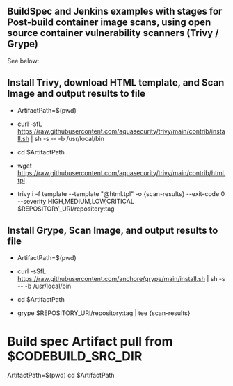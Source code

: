 ## BuildSpec and Jenkins examples with stages for Post-build container image scans, using open source container vulnerability scanners (Trivy / Grype) 
See below:

## Install Trivy, download HTML template, and Scan Image and output results to file
- ArtifactPath=$(pwd)
- curl -sfL https://raw.githubusercontent.com/aquasecurity/trivy/main/contrib/install.sh | sh -s -- -b /usr/local/bin


- cd $ArtifactPath
- wget https://raw.githubusercontent.com/aquasecurity/trivy/main/contrib/html.tpl 
- trivy i -f template --template "@html.tpl" -o {scan-results} --exit-code 0 --severity HIGH,MEDIUM,LOW,CRITICAL $REPOSITORY_URI/repository:tag

## Install Grype, Scan Image, and output results to file
 - ArtifactPath=$(pwd)
 - curl -sSfL https://raw.githubusercontent.com/anchore/grype/main/install.sh | sh -s -- -b /usr/local/bin
 
 - cd $ArtifactPath
 - grype $REPOSITORY_URI/repository:tag | tee {scan-results}
 
 
# Build spec Artifact pull from $CODEBUILD_SRC_DIR
ArtifactPath=$(pwd)
cd $ArtifactPath
